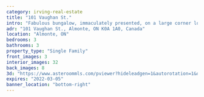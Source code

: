```yaml
---
category: irving-real-estate
title: "101 Vaughan St."
intro: "Fabulous bungalow, immaculately presented, on a large corner lot in Almonte with surrounds beautifully kept."
adr: "101 Vaughan St., Almonte, ON K0A 1A0, Canada"
location: "Almonte, ON"
bedrooms: 3
bathrooms: 3
property_type: "Single Family"
front_images: 3
interior_images: 32
back_images: 8
3d: "https://www.asteroommls.com/pviewer?hideleadgen=1&autorotation=1&defaultviewdollhouse=0&showdollhousehotspot=1&stopbgaudio=1&autonav=0&token=nofZCG2XQ0aBmoI3SVLdWA"
expires: "2022-03-05"
banner_location: "bottom-right"
---
```


